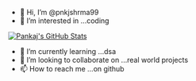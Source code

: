 - 👋 Hi, I’m @pnkjshrma99
- 👀 I’m interested in ...coding

[![Pankaj's GitHub Stats](https://github-readme-stats.vercel.app/api?username=pnkjshrma99)](https://github.com/anuraghazra/github-readme-stats)
- 🌱 I’m currently learning ...dsa
- 💞️ I’m looking to collaborate on ...real world projects
- 📫 How to reach me ...on github


